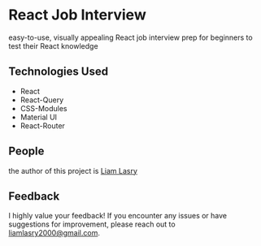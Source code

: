 # React Job Interview

easy-to-use, visually appealing React job interview prep for beginners to test their React knowledge

## Technologies Used

- React
- React-Query
- CSS-Modules
- Material UI
- React-Router

## People

the author of this project is [Liam Lasry](https://lightskyliam.github.io/LightSkyPortfolio/)

## Feedback

I highly value your feedback! If you encounter any issues or have suggestions for improvement, please reach out to [liamlasry2000@gmail.com](mailto:liamlasry2000@gmail.com).

